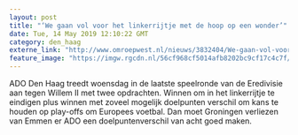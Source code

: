 ```yaml
---
layout: post
title: "‘We gaan vol voor het linkerrijtje met de hoop op een wonder’"
date: Tue, 14 May 2019 12:10:22 GMT
category: den_haag
externe_link: "http://www.omroepwest.nl/nieuws/3832404/We-gaan-vol-voor-het-linkerrijtje-met-de-hoop-op-een-wonder"
feature_image: "https://imgw.rgcdn.nl/56cf968cf5014afb8202bc9cf17c4c7f/opener/3832409.jpg"
---
```


ADO Den Haag treedt woensdag in de laatste speelronde van de Eredivisie aan tegen Willem II met twee opdrachten. Winnen om in het linkerrijtje te eindigen plus winnen met zoveel mogelijk doelpunten verschil om kans te houden op play-offs om Europees voetbal. Dan moet Groningen verliezen van Emmen er ADO een doelpuntenverschil van acht goed maken.
